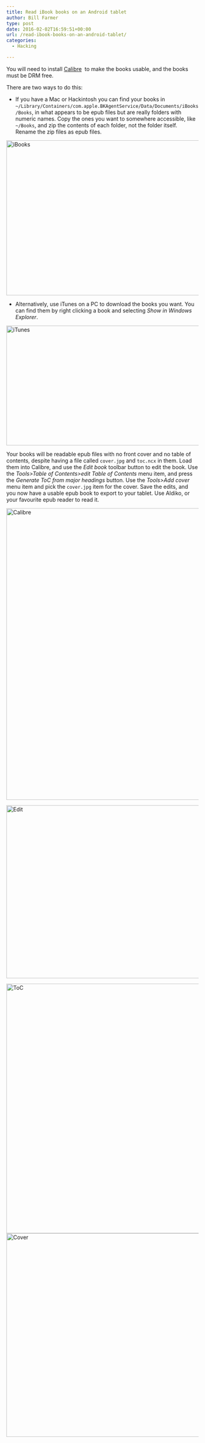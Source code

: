 ```yaml
---
title: Read iBook books on an Android tablet
author: Bill Farmer
type: post
date: 2016-02-02T16:59:51+00:00
url: /read-ibook-books-on-an-android-tablet/
categories:
  - Hacking

---
```

You will need to install <a href="http://calibre-ebook.com" target="_blank">Calibre</a>  to make the books usable, and the books must be DRM free.

There are two ways to do this:

  * If you have a Mac or Hackintosh you can find your books in `~/Library/Containers/com.apple.BKAgentService/Data/Documents/iBooks/Books`, in what appears to be epub files but are really folders with numeric names. Copy the ones you want to somewhere accessible, like `~/Books`, and zip the contents of each folder, not the folder itself. Rename the zip files as epub files.

<a href="http://billthefarmer.users.sourceforge.net/wordpress/wp-content/uploads/2016/02/iBooks.png" rel="attachment wp-att-344"><img class="alignnone size-full wp-image-344" src="http://billthefarmer.users.sourceforge.net/wordpress/wp-content/uploads/2016/02/iBooks.png" alt="iBooks" width="770" height="405" srcset="http://billthefarmer.users.sourceforge.net/wordpress/wp-content/uploads/2016/02/iBooks.png 770w, http://billthefarmer.users.sourceforge.net/wordpress/wp-content/uploads/2016/02/iBooks-300x158.png 300w, http://billthefarmer.users.sourceforge.net/wordpress/wp-content/uploads/2016/02/iBooks-768x404.png 768w, http://billthefarmer.users.sourceforge.net/wordpress/wp-content/uploads/2016/02/iBooks-624x328.png 624w" sizes="(max-width: 770px) 100vw, 770px" /></a>

  * Alternatively, use iTunes on a PC to download the books you want. You can find them by right clicking a book and selecting _Show in Windows Explorer_.

<a href="http://billthefarmer.users.sourceforge.net/wordpress/wp-content/uploads/2016/02/iTunes.png" rel="attachment wp-att-357"><img class="alignnone size-full wp-image-357" src="http://billthefarmer.users.sourceforge.net/wordpress/wp-content/uploads/2016/02/iTunes.png" alt="iTunes" width="545" height="313" srcset="http://billthefarmer.users.sourceforge.net/wordpress/wp-content/uploads/2016/02/iTunes.png 545w, http://billthefarmer.users.sourceforge.net/wordpress/wp-content/uploads/2016/02/iTunes-300x172.png 300w" sizes="(max-width: 545px) 100vw, 545px" /></a>

Your books will be readable epub files with no front cover and no table of contents, despite having a file called `cover.jpg` and `toc.ncx` in them. Load them into Calibre, and use the _Edit book_ toolbar button to edit the book. Use the _Tools>Table of Contents>edit Table of Contents_ menu item, and press the _Generate ToC from major headings_ button. Use the _Tools>Add cover_ menu item and pick the `cover.jpg` item for the cover. Save the edits, and you now have a usable epub book to export to your tablet. Use Aldiko, or your favourite epub reader to read it.

<a href="http://billthefarmer.users.sourceforge.net/wordpress/wp-content/uploads/2016/02/Calibre.png" rel="attachment wp-att-345"><img class="alignnone size-full wp-image-345" src="http://billthefarmer.users.sourceforge.net/wordpress/wp-content/uploads/2016/02/Calibre.png" alt="Calibre" width="1012" height="762" srcset="http://billthefarmer.users.sourceforge.net/wordpress/wp-content/uploads/2016/02/Calibre.png 1012w, http://billthefarmer.users.sourceforge.net/wordpress/wp-content/uploads/2016/02/Calibre-300x226.png 300w, http://billthefarmer.users.sourceforge.net/wordpress/wp-content/uploads/2016/02/Calibre-768x578.png 768w, http://billthefarmer.users.sourceforge.net/wordpress/wp-content/uploads/2016/02/Calibre-624x470.png 624w" sizes="(max-width: 1012px) 100vw, 1012px" /></a>

<a href="http://billthefarmer.users.sourceforge.net/wordpress/wp-content/uploads/2016/02/Edit.png" rel="attachment wp-att-346"><img class="alignnone size-large wp-image-346" src="http://billthefarmer.users.sourceforge.net/wordpress/wp-content/uploads/2016/02/Edit-1024x740.png" alt="Edit" width="625" height="452" srcset="http://billthefarmer.users.sourceforge.net/wordpress/wp-content/uploads/2016/02/Edit-1024x740.png 1024w, http://billthefarmer.users.sourceforge.net/wordpress/wp-content/uploads/2016/02/Edit-300x217.png 300w, http://billthefarmer.users.sourceforge.net/wordpress/wp-content/uploads/2016/02/Edit-768x555.png 768w, http://billthefarmer.users.sourceforge.net/wordpress/wp-content/uploads/2016/02/Edit-624x451.png 624w, http://billthefarmer.users.sourceforge.net/wordpress/wp-content/uploads/2016/02/Edit.png 1230w" sizes="(max-width: 625px) 100vw, 625px" /></a>

<a href="http://billthefarmer.users.sourceforge.net/wordpress/wp-content/uploads/2016/02/ToC.png" rel="attachment wp-att-347"><img class="alignnone size-full wp-image-347" src="http://billthefarmer.users.sourceforge.net/wordpress/wp-content/uploads/2016/02/ToC.png" alt="ToC" width="950" height="652" srcset="http://billthefarmer.users.sourceforge.net/wordpress/wp-content/uploads/2016/02/ToC.png 950w, http://billthefarmer.users.sourceforge.net/wordpress/wp-content/uploads/2016/02/ToC-300x206.png 300w, http://billthefarmer.users.sourceforge.net/wordpress/wp-content/uploads/2016/02/ToC-768x527.png 768w, http://billthefarmer.users.sourceforge.net/wordpress/wp-content/uploads/2016/02/ToC-624x428.png 624w" sizes="(max-width: 950px) 100vw, 950px" /></a><a href="http://billthefarmer.users.sourceforge.net/wordpress/wp-content/uploads/2016/02/Cover.png" rel="attachment wp-att-348"><img class="alignnone size-full wp-image-348" src="http://billthefarmer.users.sourceforge.net/wordpress/wp-content/uploads/2016/02/Cover.png" alt="Cover" width="602" height="532" srcset="http://billthefarmer.users.sourceforge.net/wordpress/wp-content/uploads/2016/02/Cover.png 602w, http://billthefarmer.users.sourceforge.net/wordpress/wp-content/uploads/2016/02/Cover-300x265.png 300w" sizes="(max-width: 602px) 100vw, 602px" /></a>